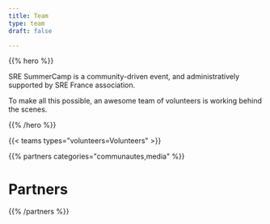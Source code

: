 ```yaml
---
title: Team
type: team
draft: false

---
```


{{% hero %}}

SRE SummerCamp is a community-driven event, and administratively supported by SRE France association.

To make all this possible, an awesome team of volunteers is working behind the scenes.

{{% /hero %}}

<!-- ... -->

{{< teams types="volunteers=Volunteers" >}}

<!-- ... -->

{{% partners categories="communautes,media" %}}
# Partners
{{% /partners %}}
